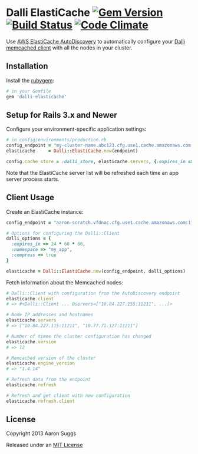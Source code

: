 Dalli ElastiCache [![Gem Version](https://badge.fury.io/rb/dalli-elasticache.svg)](http://badge.fury.io/rb/dalli-elasticache) [![Build Status](https://travis-ci.org/ktheory/dalli-elasticache.svg)](https://travis-ci.org/zmillman/dalli-elasticache) [![Code Climate](https://codeclimate.com/github/ktheory/dalli-elasticache.png)](https://codeclimate.com/github/ktheory/dalli-elasticache)
=================

Use [AWS ElastiCache AutoDiscovery](http://docs.aws.amazon.com/AmazonElastiCache/latest/UserGuide/AutoDiscovery.html) to automatically configure your [Dalli memcached client](https://github.com/mperham/dalli) with all the nodes in your cluster.

Installation
------------

Install the [rubygem](https://rubygems.org/gems/dalli-elasticache):

```ruby
# in your Gemfile
gem 'dalli-elasticache'
```

Setup for Rails 3.x and Newer
-----------------------------

Configure your environment-specific application settings:

```ruby
# in config/environments/production.rb
config_endpoint = "my-cluster-name.abc123.cfg.use1.cache.amazonaws.com:1211"
elasticache     = Dalli::ElastiCache.new(endpoint)

config.cache_store = :dalli_store, elasticache.servers, {:expires_in => 1.day, :compress => true}
```

Note that the ElastiCache server list will be refreshed each time an app server process starts.

Client Usage
------------

Create an ElastiCache instance:

```ruby
config_endpoint = "aaron-scratch.vfdnac.cfg.use1.cache.amazonaws.com:11211"

# Options for configuring the Dalli::Client
dalli_options = {
  :expires_in => 24 * 60 * 60,
  :namespace => "my_app",
  :compress => true
}

elasticache = Dalli::ElastiCache.new(config_endpoint, dalli_options)
```

Fetch information about the Memcached nodes:

```ruby
# Dalli::Client with configuration from the AutoDiscovery endpoint
elasticache.client
# => #<Dalli::Client ... @servers=["10.84.227.155:11211", ...]>

# Node IP addresses and hostnames
elasticache.servers
# => ["10.84.227.115:11211", "10.77.71.127:11211"]

# Number of times the cluster configuration has changed
elasticache.version
# => 12

# Memcached version of the cluster
elasticache.engine_version
# => "1.4.14"

# Refresh data from the endpoint
elasticache.refresh

# Refresh and get client with new configuration
elasticache.refresh.client
```

License
-------

Copyright 2013 Aaron Suggs

Released under an [MIT License](http://opensource.org/licenses/MIT)
